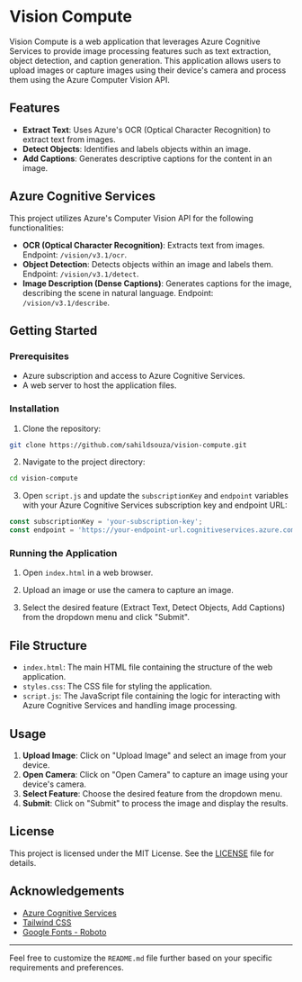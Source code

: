 # Vision Compute

Vision Compute is a web application that leverages Azure Cognitive Services to provide image processing features such as text extraction, object detection, and caption generation. This application allows users to upload images or capture images using their device's camera and process them using the Azure Computer Vision API.

## Features

- **Extract Text**: Uses Azure's OCR (Optical Character Recognition) to extract text from images.
- **Detect Objects**: Identifies and labels objects within an image.
- **Add Captions**: Generates descriptive captions for the content in an image.

## Azure Cognitive Services

This project utilizes Azure's Computer Vision API for the following functionalities:
- **OCR (Optical Character Recognition)**: Extracts text from images. Endpoint: `/vision/v3.1/ocr`.
- **Object Detection**: Detects objects within an image and labels them. Endpoint: `/vision/v3.1/detect`.
- **Image Description (Dense Captions)**: Generates captions for the image, describing the scene in natural language. Endpoint: `/vision/v3.1/describe`.

## Getting Started

### Prerequisites

- Azure subscription and access to Azure Cognitive Services.
- A web server to host the application files.

### Installation

1. Clone the repository:

```bash
git clone https://github.com/sahildsouza/vision-compute.git
```

2. Navigate to the project directory:

```bash
cd vision-compute
```

3. Open `script.js` and update the `subscriptionKey` and `endpoint` variables with your Azure Cognitive Services subscription key and endpoint URL:

```javascript
const subscriptionKey = 'your-subscription-key';
const endpoint = 'https://your-endpoint-url.cognitiveservices.azure.com/';
```

### Running the Application

1. Open `index.html` in a web browser.

2. Upload an image or use the camera to capture an image.

3. Select the desired feature (Extract Text, Detect Objects, Add Captions) from the dropdown menu and click "Submit".

## File Structure

- `index.html`: The main HTML file containing the structure of the web application.
- `styles.css`: The CSS file for styling the application.
- `script.js`: The JavaScript file containing the logic for interacting with Azure Cognitive Services and handling image processing.

## Usage

1. **Upload Image**: Click on "Upload Image" and select an image from your device.
2. **Open Camera**: Click on "Open Camera" to capture an image using your device's camera.
3. **Select Feature**: Choose the desired feature from the dropdown menu.
4. **Submit**: Click on "Submit" to process the image and display the results.

## License

This project is licensed under the MIT License. See the [LICENSE](LICENSE) file for details.

## Acknowledgements

- [Azure Cognitive Services](https://azure.microsoft.com/en-us/services/cognitive-services/)
- [Tailwind CSS](https://tailwindcss.com/)
- [Google Fonts - Roboto](https://fonts.google.com/specimen/Roboto)

---

Feel free to customize the `README.md` file further based on your specific requirements and preferences.
